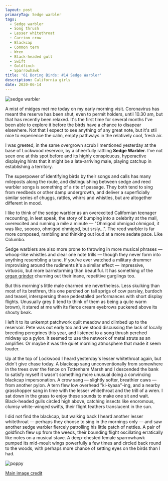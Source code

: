 ```yaml
---
layout: post
primaryTag: Sedge warbler
tags:
  - Sedge warbler
  - Song thrush
  - Lesser whitethroat
  - Carrion crow
  - Blackcap
  - Common tern
  - Wren
  - Black-headed gull
  - Swift
  - Goldfinch
  - Sparrowhawk
title: '61 Boring Birds: #14 Sedge Warbler'
description: California girls
date: 2020-06-14
---
```

![sedge warbler](/assets/img/sedge-warbler.jpg)

A mist of midges met me today on my early morning visit. Coronavirus has meant the reserve has been shut, even to permit holders, until 10.30 am, but that has recently been relaxed. It's the first time for several months I've been able to explore it before the birds have a chance to disapear elsewhere. Not that I expect to see anything of any great note, but it's stil nice to experience the calm, empty pathways in the relatively cool, fresh air.

I was greeted, in the same overgrown scrub I mentioned yesterday at the base of Lockwood reservoir, by a cheerfully rattling **Sedge Warbler**. I've not seen one at this spot before and its highly conspicuous, hyperactive displaying hints that it might be a late-arriving male, playing catchup in establishing a territory.

The superpower of identifying birds by their songs and calls has many mileposts along the route, and distinguishing between sedge and reed warbler songs is something of a rite of passage. They both tend to sing from reedbeds or other damp undergrowth, and deliver a superficially similar series of chuggs, rattles, whirrs and whistles, but are altogether different in mood. 

I like to think of the sedge warbler as an overexcited Californian teenager recounting, in leet speak, the story of bumping into a celebrity at the mall, overexcited and running a mile a minute &mdash; "Ohmigod ohmigod ohmigod, it was like, sooooo, ohmigod ohmigod, but srsly...". The reed warbler is far more composed, rambling and thinking out loud at a more sedate pace. Like Columbo.

Sedge warblers are also more prone to throwing in more musical phrases &mdash; whoop-like whistles and clear one note trills &mdash; though they never form into anything resembling a tune. If you've ever watched a military drummer improvising around the rudiments it's a similar effect &mdash; impressive, virtuosic, but more barnstorming than beautiful. It has something of the [organ grinder](https://www.youtube.com/watch?v=IVm241fA_Xg) churning out their inane, repetitive gurglings too.

But this morning's little male charmed me nevertheless. Less skulking than most of its brethren, this one perched on tall sprigs of cow parsley, burdoch and teasel, interspersing these pedestalled performances with short display flights. Unusually grey (I tend to think of them as being a quite warm brown), it stared at me with its fierce cream eyebrows puckered above its shouty beak. 

I left it to its unkempt patchwork quilt meadow and climbed up to the reservoir. Pete was out early too and we stood discussing the lack of locally breeding peregrines this year, and listened to a song thrush perched midway up a pylon. It seemed to use the network of metal struts as an amplifier. Or maybe it was the quiet morning atmosphere that made it seem louder.

Up at the top of Lockwood I heard yesterday's lesser whitethroat again, but didn't give chase today. A blackcap sang unconventionally from somewhere in the trees over the fence on Tottenham Marsh and I descended the bank to satisfy myself it wasn't something more unusual doing a convincing blackcap impersonation. A crow sang &mdash; slightly softer, breathier caws &mdash; from another pylon. A tern flew low overhead "ki-kyaaa"-ing, and a nearby grasshopper sang in time with the lesser whitethroat and the trill of a wren. I sat down in the grass to enjoy these sounds to make one sit and wait. Black-headed gulls circled high above, catching insects like enoromous, clumsy white-winged swifts, their flight feathers translucent in the sun.

I did not find the blackcap, but walking back I heard another lesser whitethroat &mdash; perhaps they choose to sing in the mornings only &mdash; and saw another sedge warbler fiercely patrolling his little patch of nettles. A pair of goldfinch flew up from the weeds, their bounding flight oscillating erratically like notes on a musical stave. A deep-chested female sparrowhawk pumped its mid-moult wings powerfully a few times and circled back round to the woods, with perhaps more chance of setting eyes on the birds than I had.

![poppy](/assets/img/poppy.jpg)

[Main image credit](https://www.wallpaperflare.com/selective-focus-of-bird-on-flower-animal-france-sparrow-wildlife-wallpaper-gsrdt/download/2560x1600)
